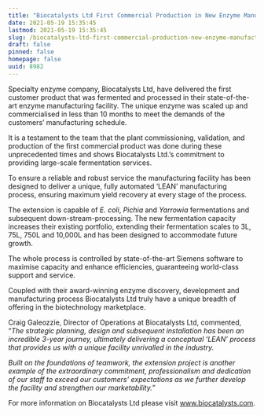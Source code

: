 ```yaml
---
title: "Biocatalysts Ltd First Commercial Production in New Enzyme Manufacturing Facility"
date: 2021-05-19 15:35:45
lastmod: 2021-05-19 15:35:45
slug: /biocatalysts-ltd-first-commercial-production-new-enzyme-manufacturing-facility
draft: false
pinned: false
homepage: false
uuid: 8982
---
```

<p>Specialty enzyme company, Biocatalysts Ltd, have delivered the first customer product that was fermented and processed in their state-of-the-art enzyme manufacturing facility. The unique enzyme was scaled up and commercialised in less than 10 months to meet the demands of the customers’ manufacturing schedule.</p>
<p>It is a testament to the team that the plant commissioning, validation, and production of the first commercial product was done during these unprecedented times and shows Biocatalysts Ltd.’s commitment to providing large-scale fermentation services.</p>
<p>To ensure a reliable and robust service the manufacturing facility has been designed to deliver a unique, fully automated ‘LEAN’ manufacturing process, ensuring maximum yield recovery at every stage of the process.</p>
<p>The extension is capable of <em>E. coli</em>, <em>Pichia</em> and <em>Yarrowia</em> fermentations and subsequent down-stream-processing. The new fermentation capacity increases their existing portfolio, extending their fermentation scales to 3L, 75L, 750L and 10,000L and has been designed to accommodate future growth.</p>
<p>The whole process is controlled by state-of-the-art Siemens software to maximise capacity and enhance efficiencies, guaranteeing world-class support and service.</p>
<p>Coupled with their award-winning enzyme discovery, development and manufacturing process Biocatalysts Ltd truly have a unique breadth of offering in the biotechnology marketplace.</p>
<p>Craig Galeozzie, Director of Operations at Biocatalysts Ltd, commented, “<em>The strategic planning, design and subsequent installation has been an incredible 3-year journey, ultimately delivering a conceptual ‘LEAN’ process that provides us with a unique facility unrivalled in the industry.</em></p>
<p><em>Built on the foundations of teamwork, the extension project is another example of the extraordinary commitment, professionalism and dedication of our staff to exceed our customers’ expectations as we further develop the facility and strengthen our marketability.</em>”</p>
<p>For more information on Biocatalysts Ltd please visit <a href="http://www.biocatalysts.com">www.biocatalysts.com</a>.</p>
